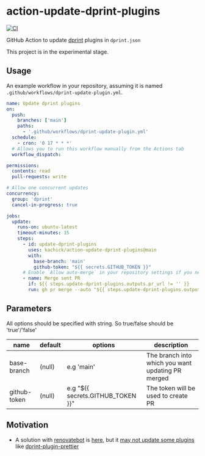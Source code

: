 # action-update-dprint-plugins

[![CI](https://github.com/kachick/action-update-dprint-plugins/actions/workflows/validate.yml/badge.svg?branch=main)](https://github.com/kachick/action-update-dprint-plugins/actions/workflows/validate.yml?query=branch%3Amain++)

GitHub Action to update [dprint](https://github.com/dprint/dprint) plugins in `dprint.json`

This project is in the experimental stage.

## Usage

An example workflow in your repository, assuming it is named `.github/workflows/dprint-update-plugin.yml`.

```yaml
name: Update dprint plugins
on:
  push:
    branches: ['main']
    paths:
      - '.github/workflows/dprint-update-plugin.yml'
  schedule:
    - cron: '0 17 * * *'
  # Allows you to run this workflow manually from the Actions tab
  workflow_dispatch:

permissions:
  contents: read
  pull-requests: write

# Allow one concurrent updates
concurrency:
  group: 'dprint'
  cancel-in-progress: true

jobs:
  update:
    runs-on: ubuntu-latest
    timeout-minutes: 15
    steps:
      - id: update-dprint-plugins
        uses: kachick/action-update-dprint-plugins@main
        with:
          base-branch: 'main'
          github-token: "${{ secrets.GITHUB_TOKEN }}"
      # Enable `Allow auto-merge` in your repository settings if you need following steps
      - name: Merge sent PR
        if: ${{ steps.update-dprint-plugins.outputs.pr_url != '' }}
        run: gh pr merge --auto "${{ steps.update-dprint-plugins.outputs.pr_url }}"
```

## Parameters

All options should be specified with string. So true/false should be 'true'/'false'

| name         | default | options                           | description                                       |
| ------------ | ------- | --------------------------------- | ------------------------------------------------- |
| base-branch  | (null)  | e.g 'main'                        | The branch into which you want updating PR merged |
| github-token | (null)  | e.g "${{ secrets.GITHUB_TOKEN }}" | The token will be used to create PR               |

## Motivation

- A solution with [renovatebot](https://github.com/renovatebot/renovate) is [here](https://github.com/kachick/renovate-config-dprint), but it [may not update some plugins](https://github.com/kachick/renovate-config-dprint/issues/11) like [dprint-plugin-prettier](https://github.com/dprint/dprint-plugin-prettier)
